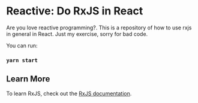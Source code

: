 # Reactive: Do RxJS in React

Are you love reactive programming?. This is a repository of how to use rxjs in general in React. Just my exercise, sorry for bad code.

You can run:

### `yarn start`

## Learn More

To learn RxJS, check out the [RxJS documentation](https://www.learnrxjs.io/).
